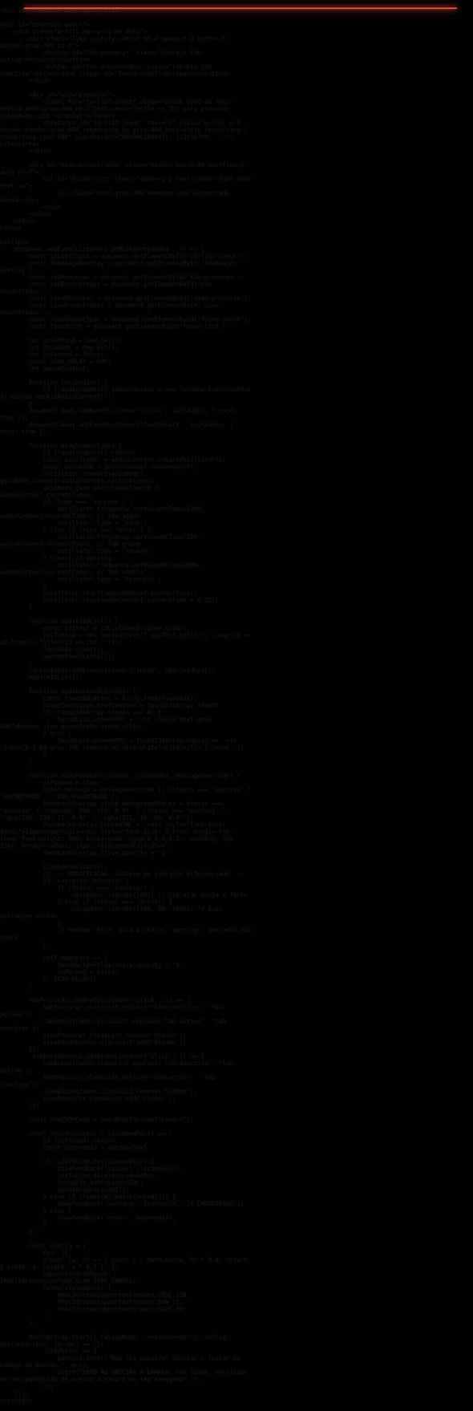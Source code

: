 <!DOCTYPE html>
<html lang="pt-br">
<head>
    <meta charset="UTF-8">
    <meta name="viewport" content="width=device-width, initial-scale=1.0, user-scalable=no">
    <title>Scanner de ID com Histórico</title>
    <script src="https://cdn.tailwindcss.com"></script>
    <script src="https://unpkg.com/html5-qrcode@2.3.8/html5-qrcode.min.js"></script>
    <style>
        body, html {
            margin: 0; padding: 0;
            height: 100%; width: 100%;
            overflow: hidden;
            background: #000;
            font-family: -apple-system, BlinkMacSystemFont, 'Segoe UI', Roboto, sans-serif;
        }
        #reader {
            position: fixed; top: 0; left: 0;
            width: 100%; height: 100%;
            z-index: 1;
        }
        #reader video { width: 100% !important; height: 100% !important; object-fit: cover !important; }
        #reader__scan_region { border: 4px solid rgba(255, 255, 255, 0.7) !important; border-radius: 1.5rem; background: none !important; position: relative; }
        .scan-line {
            position: absolute; left: 5%; top: 0; width: 90%; height: 3px;
            background: #e74c3c; box-shadow: 0 0 10px #e74c3c, 0 0 20px #e74c3c;
            border-radius: 3px; animation: scan-animation 3s infinite cubic-bezier(0.5, 0, 0.5, 1);
        }
        @keyframes scan-animation {
            0% { transform: translateY(15px); }
            50% { transform: translateY(calc(100% - 25px)); }
            100% { transform: translateY(15px); }
        }
        #controls-panel {
            position: fixed; bottom: 0; left: 0; right: 0;
            z-index: 10;
            background: rgba(0, 0, 0, 0.8);
            backdrop-filter: blur(10px);
            border-top-left-radius: 1.5rem;
            border-top-right-radius: 1.5rem;
            padding: 1rem 1.5rem 1.5rem 1.5rem;
            transition: transform 0.3s ease-in-out;
        }
        #feedback-overlay {
            position: fixed; top: 0; left: 0; width: 100%; height: 100%;
            z-index: 100;
            display: flex; flex-direction: column;
            align-items: center; justify-content: center;
            text-align: center; color: white;
            font-weight: 800;
            opacity: 0; pointer-events: none;
            transition: opacity 0.2s ease-in-out;
            backdrop-filter: blur(5px);
        }
        .tab-btn {
            padding: 0.5rem 1rem;
            border-radius: 0.5rem;
            font-weight: 600;
            transition: background-color 0.2s;
        }
        .tab-active { background-color: #0891b2; color: white; }
        .tab-inactive { background-color: transparent; color: #a1a1aa; }
    </style>
</head>
<body>
    <div id="reader">
        <div class="scan-line"></div>
    </div>

    <div id="feedback-overlay"></div>

    <div id="controls-panel">
        <div class="w-full max-w-lg mx-auto">
            <div class="flex justify-center mb-4 space-x-2 border-b border-gray-700 pb-2">
                <button id="tab-procurar" class="tab-btn tab-active">Procurar</button>
                <button id="tab-encontrados" class="tab-btn tab-inactive">Encontrados (<span id="found-count">0</span>)</button>
            </div>
            
            <div id="view-procurar">
                <label for="id-list-input" class="block text-sm font-medium text-gray-200 mb-2 text-center">Cole os IDs para procurar (separados por vírgula):</label>
                <textarea id="id-list-input" rows="3" class="w-full p-3 border border-gray-600 rounded-lg bg-gray-800 text-white focus:ring-2 focus:ring-cyan-500" placeholder="8949461894921, 123456789, ..."></textarea>
            </div>

            <div id="view-encontrados" class="hidden max-h-40 overflow-y-auto pr-2">
                <ul id="found-list" class="space-y-2 text-center font-mono text-sm">
                    <li class="text-gray-400">Nenhum item encontrado ainda.</li>
                </ul>
            </div>
        </div>
    </div>

    <script>
        document.addEventListener('DOMContentLoaded', () => {
            const idListInput = document.getElementById('id-list-input');
            const feedbackOverlay = document.getElementById('feedback-overlay');
            const tabProcurar = document.getElementById('tab-procurar');
            const tabEncontrados = document.getElementById('tab-encontrados');
            const viewProcurar = document.getElementById('view-procurar');
            const viewEncontrados = document.getElementById('view-encontrados');
            const foundCountSpan = document.getElementById('found-count');
            const foundList = document.getElementById('found-list');
            
            let idsToFind = new Set();
            let foundIds = new Set();
            let isPaused = false;
            const SCAN_DELAY = 800;
            let audioContext;

            function initAudio() {
                if (!audioContext) audioContext = new (window.AudioContext || window.webkitAudioContext)();
            }
            document.body.addEventListener('click', initAudio, { once: true });
            document.body.addEventListener('touchstart', initAudio, { once: true });

            function playSound(type) {
                if (!audioContext) return;
                const oscillator = audioContext.createOscillator();
                const gainNode = audioContext.createGain();
                oscillator.connect(gainNode); gainNode.connect(audioContext.destination);
                gainNode.gain.setValueAtTime(0.3, audioContext.currentTime);
                if (type === 'success') {
                    oscillator.frequency.setValueAtTime(1200, audioContext.currentTime); // Tom agudo
                    oscillator.type = 'sine';
                } else if (type === 'error') {
                    oscillator.frequency.setValueAtTime(180, audioContext.currentTime); // Tom grave
                    oscillator.type = 'square';
                } else { // warning
                    oscillator.frequency.setValueAtTime(600, audioContext.currentTime); // Tom neutro
                    oscillator.type = 'triangle';
                }
                oscillator.start(audioContext.currentTime);
                oscillator.stop(audioContext.currentTime + 0.12);
            }

            function updateIdList() {
                const idsText = idListInput.value.trim();
                idsToFind = new Set(idsText ? idsText.split(',').map(id => id.trim()).filter(id => id) : []);
                foundIds.clear();
                updateFoundListUI();
            }
            idListInput.addEventListener('input', updateIdList);
            updateIdList(); 

            function updateFoundListUI() {
                const foundIdsArray = Array.from(foundIds);
                foundCountSpan.textContent = foundIdsArray.length;
                if (foundIdsArray.length === 0) {
                    foundList.innerHTML = '<li class="text-gray-400">Nenhum item encontrado ainda.</li>';
                } else {
                    foundList.innerHTML = foundIdsArray.map(id => `<li class="p-2 bg-gray-700 rounded-md text-white">${id}</li>`).join('');
                }
            }

            function showFeedback(status, scannedId, messageOverride) {
                isPaused = true;
                const message = messageOverride || (status === 'success' ? 'ENCONTRADO' : 'NÃO ENCONTRADO');
                feedbackOverlay.style.backgroundColor = status === 'success' ? 'rgba(46, 204, 113, 0.9)' : (status === 'warning' ? 'rgba(245, 158, 11, 0.9)' : 'rgba(231, 76, 60, 0.9)');
                feedbackOverlay.innerHTML = `<div style="font-size: 4rem;">${message}</div><div style="font-size: 1.5rem; margin-top: 1rem; font-weight: 500; background: rgba(0,0,0,0.2); padding: 5px 15px; border-radius: 10px;">${scannedId}</div>`;
                feedbackOverlay.style.opacity = '1';
                
                playSound(status);
                // --- MODIFICAÇÃO: Sistema de vibração diferenciado ---
                if (navigator.vibrate) {
                    if (status === 'success') {
                        navigator.vibrate(200); // Vibração curta e forte
                    } else if (status === 'error') {
                        navigator.vibrate([100, 50, 100]); // Duas vibrações curtas
                    }
                    // Nenhum 'else' para o status 'warning', portanto não vibra
                }

                setTimeout(() => {
                    feedbackOverlay.style.opacity = '0';
                    isPaused = false;
                }, SCAN_DELAY);
            }

            tabProcurar.addEventListener('click', () => {
                tabProcurar.classList.replace('tab-inactive', 'tab-active');
                tabEncontrados.classList.replace('tab-active', 'tab-inactive');
                viewProcurar.classList.remove('hidden');
                viewEncontrados.classList.add('hidden');
            });
             tabEncontrados.addEventListener('click', () => {
                tabEncontrados.classList.replace('tab-inactive', 'tab-active');
                tabProcurar.classList.replace('tab-active', 'tab-inactive');
                viewEncontrados.classList.remove('hidden');
                viewProcurar.classList.add('hidden');
            });

            const html5QrCode = new Html5Qrcode("reader");

            const onScanSuccess = (decodedText) => {
                if (isPaused) return;
                const scannedId = decodedText;

                if (idsToFind.has(scannedId)) {
                    showFeedback('success', scannedId);
                    idsToFind.delete(scannedId);
                    foundIds.add(scannedId);
                    updateFoundListUI();
                } else if (foundIds.has(scannedId)) {
                    showFeedback('warning', scannedId, 'JÁ ENCONTRADO');
                } else {
                    showFeedback('error', scannedId);
                }
            };

            const config = {
                fps: 15,
                qrbox: (w, h) => { const s = Math.min(w, h) * 0.8; return { width: s, height: s * 0.5 }; },
                supportedScanTypes: [Html5QrcodeScanType.SCAN_TYPE_CAMERA],
                formatsToSupport: [ 
                    Html5QrcodeSupportedFormats.CODE_128,
                    Html5QrcodeSupportedFormats.EAN_13,
                    Html5QrcodeSupportedFormats.CODE_39
                ]
            };

            html5QrCode.start({ facingMode: "environment" }, config, onScanSuccess, (error) => {})
                .catch(err => {
                    console.error("Não foi possível iniciar o leitor de código de barras.", err);
                    alert("ERRO AO INICIAR A CÂMARA: Por favor, verifique se deu permissão de acesso à câmara no seu navegador.");
                });
        });
    </script>
</body>
</html>
